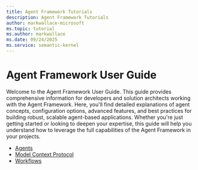 ```yaml
---
title: Agent Framework Tutorials
description: Agent Framework Tutorials
author: markwallace-microsoft
ms.topic: tutorial
ms.author: markwallace
ms.date: 09/24/2025
ms.service: semantic-kernel
---
```



# Agent Framework User Guide

Welcome to the Agent Framework User Guide. This guide provides comprehensive information for developers and solution architects working with the Agent Framework. Here, you'll find detailed explanations of agent concepts, configuration options, advanced features, and best practices for building robust, scalable agent-based applications. Whether you're just getting started or looking to deepen your expertise, this guide will help you understand how to leverage the full capabilities of the Agent Framework in your projects.

- [Agents](./agents/index.md)
- [Model Context Protocol](./model-context-protocol/index.md)
- [Workflows](./workflows/overview.md)
